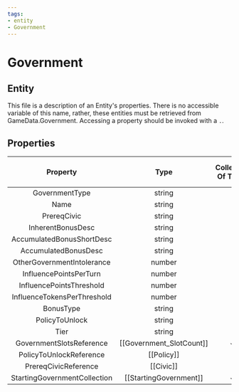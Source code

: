 ```yaml
---
tags:
- entity
- Government
---
```

# Government
## Entity
This file is a description of an Entity's properties. There is no accessible variable of this name, rather, these entities must be retrieved from GameData.Government. Accessing a property should be invoked with a `.`.
## Properties
|	Property	|	Type	|	Collection Of Type?	|	May Be Nil?	|	Default	|	References	|	Key	|	Notes	|
|	:-:	|	:-:	|	:-:	|	:-:	|	:-:	|	:-:	|	:-:	|	-:	|
|	GovernmentType	|	string	|		|		|		|	[[Type]].Type	|	✓	|	|
|	Name	|	string	|		|		|		|		|		|	|
|	PrereqCivic	|	string	|		|	✓	|		|	[[Civic]].CivicType	|		|	|
|	InherentBonusDesc	|	string	|		|		|		|		|		|	|
|	AccumulatedBonusShortDesc	|	string	|		|		|		|		|		|	|
|	AccumulatedBonusDesc	|	string	|		|		|		|		|		|	|
|	OtherGovernmentIntolerance	|	number	|		|		|	0	|		|		|	|
|	InfluencePointsPerTurn	|	number	|		|		|		|		|		|	|
|	InfluencePointsThreshold	|	number	|		|		|		|		|		|	|
|	InfluenceTokensPerThreshold	|	number	|		|		|		|		|		|	|
|	BonusType	|	string	|		|		|		|	[[GovernmentBonusName]].GovernmentBonusType	|		|	|
|	PolicyToUnlock	|	string	|		|	✓	|		|	[[Policy]].PolicyType	|		|	|
|	Tier	|	string	|		|	✓	|		|	[[GovernmentTier]].TierType	|		|	|
|	GovernmentSlotsReference	|	[[Government_SlotCount]]	|	✓	|	✓	|		|		|		|	|
|	PolicyToUnlockReference	|	[[Policy]]	|		|	✓	|		|		|		|	|
|	PrereqCivicReference	|	[[Civic]]	|		|	✓	|		|		|		|	|
|	StartingGovernmentCollection	|	[[StartingGovernment]]	|	✓	|	✓	|		|		|		|	|
